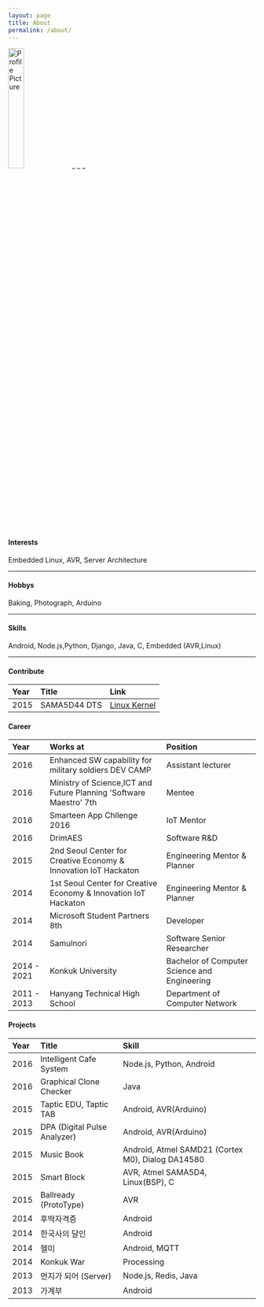 ```yaml
---
layout: page
title: About
permalink: /about/
---
```


<img src="http://graph.facebook.com/100001801169209/picture?type=large" title="Profile Picture" style="width:25%;" class="profile">
_ _ _

#### Interests

Embedded Linux, AVR, Server Architecture

_ _ _

#### Hobbys

Baking, Photograph, Arduino

_ _ _

#### Skills
Android, Node.js,Python, Django, Java, C, Embedded (AVR,Linux)

_ _ _

#### Contribute

| Year | Title | Link |
| :--- | :--- | :--- |
| 2015 | SAMA5D44 DTS | [Linux Kernel][linux_kernel] |



#### Career

| Year | Works at | Position |
| :- | :- | :- |
| 2016 | Enhanced SW capability for military soldiers DEV CAMP | Assistant lecturer |
| 2016 | Ministry of Science,ICT and Future Planning 'Software Maestro' 7th | Mentee |
| 2016 | Smarteen App Chllenge 2016 | IoT Mentor |
| 2016 | DrimAES | Software R&D |
| 2015 | 2nd Seoul Center for Creative Economy & Innovation IoT Hackaton | Engineering Mentor & Planner |
| 2014 | 1st Seoul Center for Creative Economy & Innovation IoT Hackaton | Engineering Mentor & Planner |
| 2014 | Microsoft Student Partners 8th | Developer |
| 2014 | Samulnori | Software Senior Researcher |
| 2014 - 2021 | Konkuk University | Bachelor of Computer Science and Engineering |
| 2011 - 2013 | Hanyang Technical High School | Department of Computer Network |


#### Projects

| Year | Title           | Skill |
| :- | :--- | :--- |
| 2016 | Intelligent Cafe System | Node.js, Python, Android |
| 2016 | Graphical Clone Checker | Java |
| 2015 | Taptic EDU, Taptic TAB | Android, AVR(Arduino) |
| 2015 | DPA (Digital Pulse Analyzer) | Android, AVR(Arduino) |
| 2015 | Music Book | Android, Atmel SAMD21 (Cortex M0), Dialog DA14580 |
| 2015 | Smart Block | AVR, Atmel SAMA5D4, Linux(BSP), C |
| 2015 | Ballready (ProtoType) | AVR |
| 2014 | 후딱자격증 | Android |
| 2014 | 한국사의 달인 | Android |
| 2014 | 헬미 | Android, MQTT |
| 2014 | Konkuk War | Processing |
| 2013 | 먼지가 되어 (Server) | Node.js, Redis, Java |
| 2013 | 가계부 | Android |


[linux_kernel]: https://git.kernel.org/cgit/linux/kernel/git/stable/linux-stable.git/log/?id=refs%2Ftags%2Fv4.4.14&qt=author&q=suchang
[email]: https://git.kernel.org/cgit/linux/kernel/git/stable/linux-stable.git/log/?id=refs%2Ftags%2Fv4.4.14&qt=author&q=suchang
